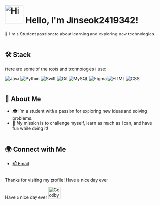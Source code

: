 
# <img src="https://github.com/user-attachments/assets/ad6ad968-b498-4b7f-82e0-07a37db2d88e" width="60" alt="Hi"> Hello, I'm **Jinseok2419342**!

🌱 I'm a Student passionate about learning and exploring new technologies.<br><br>     
  
   
     
## 🛠 Stack
Here are some of the tools and technologies I use:

![Java](https://img.shields.io/badge/Java-007396?style=flat&logo=java&logoColor=white)
![Python](https://img.shields.io/badge/Python-3776AB?style=flat&logo=python&logoColor=white)
![Swift](https://img.shields.io/badge/Swift-FA7343?style=flat&logo=swift&logoColor=white)
![Git](https://img.shields.io/badge/Git-F05032?style=flat&logo=git&logoColor=white)
![MySQL](https://img.shields.io/badge/MySQL-4479A1?style=flat&logo=mysql&logoColor=white)
![Figma](https://img.shields.io/badge/Figma-F24E1E?style=flat&logo=figma&logoColor=white)
![HTML](https://img.shields.io/badge/HTML5-E34F26?style=flat&logo=html5&logoColor=white)
![CSS](https://img.shields.io/badge/CSS3-1572B6?style=flat&logo=css3&logoColor=white)
<br><br>


## 🌟 About Me
- 🎓 I’m a student with a passion for exploring new ideas and solving problems.
- 🎯 My mission is to challenge myself, learn as much as I can, and have fun while doing it!
<br><br>

## 🌍 Connect with Me
- [📫 Email](mailto:fjwkrtua@dongyang.ac.kr)
<br><br>

Thanks for visiting my profile!
Have a nice day ever

Have a nice day ever  <img src="https://github.com/user-attachments/assets/998f0a1f-28dd-41d8-9bb2-0c78ae1dccd5" width="40" alt="Goodbye"> 



